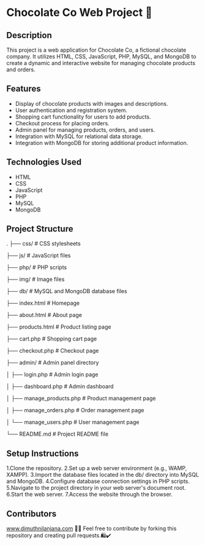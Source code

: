 # Chocolate Co Web Project 🍫

## Description
This project is a web application for Chocolate Co, a fictional chocolate company. It utilizes HTML, CSS, JavaScript, PHP, MySQL, and MongoDB to create a dynamic and interactive website for managing chocolate products and orders.

## Features
- Display of chocolate products with images and descriptions.
- User authentication and registration system.
- Shopping cart functionality for users to add products.
- Checkout process for placing orders.
- Admin panel for managing products, orders, and users.
- Integration with MySQL for relational data storage.
- Integration with MongoDB for storing additional product information.

## Technologies Used
- HTML
- CSS
- JavaScript
- PHP
- MySQL
- MongoDB

## Project Structure
.
├── css/                    # CSS stylesheets

├── js/                     # JavaScript files

├── php/                    # PHP scripts

├── img/                    # Image files

├── db/                     # MySQL and MongoDB database files

├── index.html              # Homepage

├── about.html              # About page

├── products.html           # Product listing page

├── cart.php                # Shopping cart page

├── checkout.php            # Checkout page

├── admin/                  # Admin panel directory

│   ├── login.php           # Admin login page

│   ├── dashboard.php       # Admin dashboard

│   ├── manage_products.php # Product management page

│   ├── manage_orders.php   # Order management page

│   └── manage_users.php    # User management page

└── README.md               # Project README file


## Setup Instructions
1.Clone the repository.
2.Set up a web server environment (e.g., WAMP, XAMPP).
3.Import the database files located in the db/ directory into MySQL and MongoDB.
4.Configure database connection settings in PHP scripts.
5.Navigate to the project directory in your web server's document root.
6.Start the web server.
7.Access the website through the browser.

## Contributors
www.dimuthnilanjana.com 🧑‍💻
Feel free to contribute by forking this repository and creating pull requests.🛍️✔️



